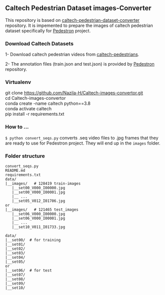 ## Caltech Pedestrian Dataset images-Converter

This repository is based on [caltech-pedestrian-dataset-converter](https://github.com/mitmul/caltech-pedestrian-dataset-converter) repository. It is impemented to prepare the images of caltech pedestrian dataset specifically for [Pedestron](https://github.com/hasanirtiza/Pedestron) project.

### Download Caltech Datasets 
1- Download caltech pedestrian videos from [caltech-pedestrians](https://drive.google.com/drive/folders/1cnQHqa8BkVx90-6-UojHnbMB0WhksSRc).

2- The annotation files (train.json and test.json) is provided by [Pedestron](https://github.com/hasanirtiza/Pedestron/tree/master/datasets/Caltech) repository.


### Virtualenv 
git clone https://github.com/Nazila-H/Caltech-images-convertor.git<br />
cd Caltech-images-convertor<br />
conda create -name caltech python==3.8<br />
conda activate caltech<br />
pip install -r requirements.txt<br />


### How to ... 

`$ python convert_seqs.py` converts .seq video files to .jpg frames that they are ready to use for Pedestron project. They will end up in the `images` folder.


### Folder structure 
```shell   
convert_seqs.py
README.md
requirements.txt
data/
|__images/   # 128419 train-images
   |__set00_V000_I00000.jpg 
   |__set00_V000_I00001.jpg
   |__ ...
   |__set05_V012_I01706.jpg
or   
|__images/   # 121465 test_images
   |__set06_V000_I00000.jpg
   |__set06_V000_I00001.jpg
   |__ ...
   |__set10_V011_I01733.jpg

data/   
|__set00/  # for training 
|__set01/
|__set02/
|__set03/
|__set04/
|__set05/ 
or 
|__set06/  # for test 
|__set07/
|__set08/
|__set09/
|__set10/

```

